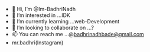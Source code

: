 - 👋 Hi, I’m @Im-BadhriNadh
- 👀 I’m interested in ...IDK
- 🌱 I’m currently learning ...web-Development
- 💞️ I’m looking to collaborate on ...? 
- 📫 You can reach me ...@badhrinadhbade@gmail.com   
- mr.badhri(Instagram)

<!---
Im-BadhriNadh/Im-BadhriNadh is a ✨ special ✨ repository because its `README.md` (this file) appears on your GitHub profile.
You can click the Preview link to take a look at your changes.
--->

